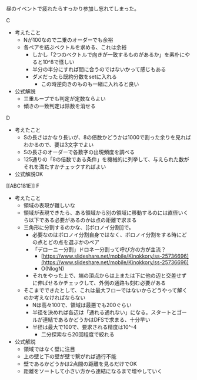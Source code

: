 
昼のイベントで疲れたらすっかり参加し忘れてしまった。

C
- 考えたこと
    - Nが100なので二乗のオーダーでも余裕
    - 各ペアを結ぶベクトルを求める、これは余裕
        - しかし「2つのベクトルで向きが一致するものがあるか」を素朴にやると10^8で怪しい
        - 半分の半分にすれば間に合うのではないかって感じもある
        - ダメだったら既約分数をsetに入れる
            - この時逆向きのものも一緒に入れると良い
- 公式解説
    - 三重ループでも判定が定数ならよい
    - 傾きの一致判定は除数を消せる

D
- 考えたこと
    - Sの長さはかなり長いが、8の倍数かどうかは1000で割った余りを見ればわかるので、要は3文字でよい
    - Sの長さのオーダーで各数字の出現頻度を調べる
    - 125通りの「8の倍数である条件」を機械的に列挙して、与えられた数がそれを満たすかチェックすればよい
- 公式解説OK

[[ABC181E]]
F
- 考えたこと
    - 領域の表現が難しいな
    - 領域が表現できたら、ある領域から別の領域に移動するのには直径いくら以下である必要があるのかは点の距離で求まる
    - 三角形に分割するのかな、[[ボロノイ分割]]で。
        - 必要なのはボロノイ分割自身ではなく、ボロノイ分割をする時にどの点とどの点を選ぶかのペア
        - 「デローニー分割」ドロネー分割って呼び方の方が主流？
            - [https://www.slideshare.net/mobile/Kinokkory/ss-25736696](https://www.slideshare.net/mobile/Kinokkory/ss-25736696)
            - O(NlogN)
        - それをやった上で、端の頂点からは上または下に他の辺と交差せずに伸ばせるかチェックして、外側の通路も刻む必要がある
    - そこまでできたとして、これは最大フローではないからどうやって解くのか考えなければならない
        - Nは高々100で、領域は最悪でも200ぐらい
        - 半径を決めれば各辺は「通れる通れない」になる。スタートとゴールが連結であるかどうかはDFSで求まる、十分早い
        - 半径は最大で100で、要求される精度は10^-4
            - 二分探索なら20回程度で絞れる
- 公式解説
    - 領域ではなく壁に注目
    - 上の壁と下の壁が壁で繋がれば通行不能
    - 壁であるかどうかは2点間の距離を見るだけでOK
    - 距離をソートして小さい方から連結になるまで増やしていく
